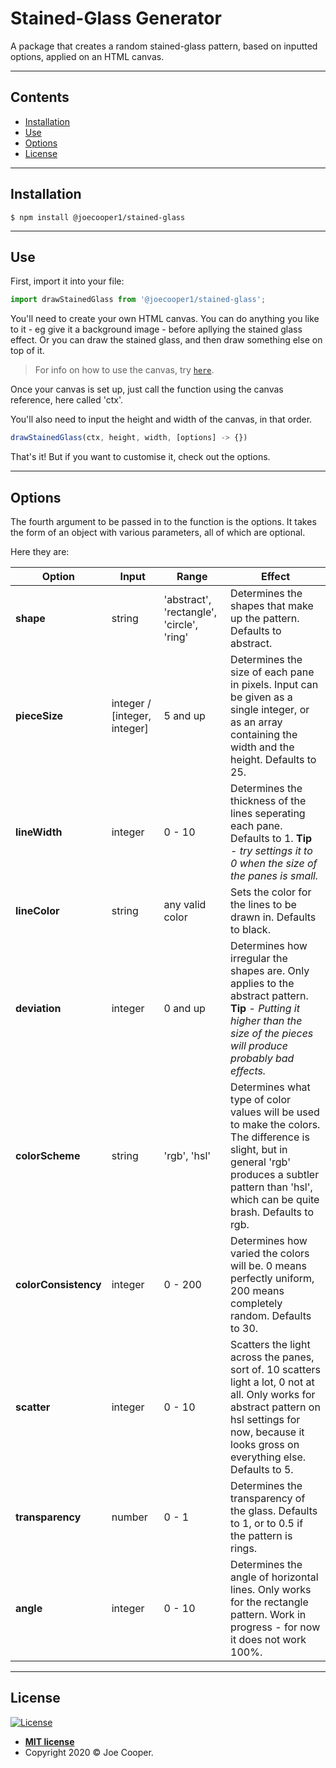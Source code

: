 # **Stained-Glass Generator**

A package that creates a random stained-glass pattern, based on inputted options, applied on an HTML canvas.

---

## **Contents**

- [Installation](#installation)
- [Use](#use)
- [Options](#options)
- [License](#license)

---

## **Installation**

```shell
$ npm install @joecooper1/stained-glass
```

---

## **Use**

First, import it into your file:

```javascript
import drawStainedGlass from '@joecooper1/stained-glass';
```

You'll need to create your own HTML canvas. You can do anything you like to it - eg give it a background image - before apllying the stained glass effect. Or you can draw the stained glass, and then draw something else on top of it.

> For info on how to use the canvas, try <a href="https://developer.mozilla.org/en-US/docs/Web/API/Canvas_API/Tutorial" target="_blank">`here`</a>.

Once your canvas is set up, just call the function using the canvas reference, here called 'ctx'.

You'll also need to input the height and width of the canvas, in that order.

```javascript
drawStainedGlass(ctx, height, width, [options] -> {})
```

That's it! But if you want to customise it, check out the options.

---

## **Options**

The fourth argument to be passed in to the function is the options. It takes the form of an object with various parameters, all of which are optional.

Here they are:

Option | Input | Range | Effect
------------|-------------|-------------|------------
**shape** | string | 'abstract', 'rectangle', 'circle', 'ring' | Determines the shapes that make up the pattern. Defaults to abstract.
**pieceSize** | integer / [integer, integer] | 5 and up | Determines the size of each pane in pixels. Input can be given as a single integer, or as an array containing the width and the height. Defaults to 25.
**lineWidth** | integer | 0 - 10 | Determines the thickness of the lines seperating each pane. Defaults to 1. **Tip** - *try settings it to 0 when the size of the panes is small.*
**lineColor** | string | any valid color | Sets the color for the lines to be drawn in. Defaults to black.
**deviation** | integer | 0 and up | Determines how irregular the shapes are. Only applies to the abstract pattern. **Tip** - *Putting it higher than the size of the pieces will produce probably bad effects.*
**colorScheme** | string | 'rgb', 'hsl' | Determines what type of color values will be used to make the colors. The difference is slight, but in general 'rgb' produces a subtler pattern than 'hsl', which can be quite brash. Defaults to rgb.
**colorConsistency** | integer | 0 - 200 | Determines how varied the colors will be. 0 means perfectly uniform, 200 means completely random. Defaults to 30.
**scatter** | integer | 0 - 10 | Scatters the light across the panes, sort of. 10 scatters light a lot, 0 not at all. Only works for abstract pattern on hsl settings for now, because it looks gross on everything else. Defaults to 5.
**transparency** | number | 0 - 1 | Determines the transparency of the glass. Defaults to 1, or to 0.5 if the pattern is rings.
**angle** | integer | 0 - 10 | Determines the angle of horizontal lines. Only works for the rectangle pattern. Work in progress - for now it does not work 100%.

---

## License

[![License](http://img.shields.io/:license-mit-blue.svg?style=flat-square)](http://badges.mit-license.org)

- **[MIT license](http://opensource.org/licenses/mit-license.php)**
- Copyright 2020 © Joe Cooper.





